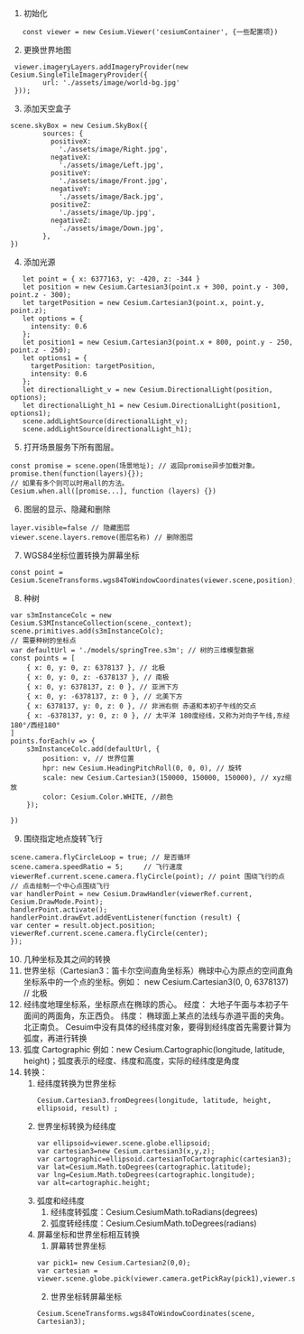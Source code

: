 
1. 初始化
```
   const viewer = new Cesium.Viewer('cesiumContainer', {一些配置项})
```
2. 更换世界地图
```
 viewer.imageryLayers.addImageryProvider(new Cesium.SingleTileImageryProvider({
        url: './assets/image/world-bg.jpg'
 }));
```
3. 添加天空盒子
```
scene.skyBox = new Cesium.SkyBox({
        sources: {
          positiveX:
            './assets/image/Right.jpg',
          negativeX:
            './assets/image/Left.jpg',
          positiveY:
            './assets/image/Front.jpg',
          negativeY:
            './assets/image/Back.jpg',
          positiveZ:
            './assets/image/Up.jpg',
          negativeZ:
            './assets/image/Down.jpg',
        },
})
```
4. 添加光源
```
   let point = { x: 6377163, y: -420, z: -344 }
   let position = new Cesium.Cartesian3(point.x + 300, point.y - 300, point.z - 300);
   let targetPosition = new Cesium.Cartesian3(point.x, point.y, point.z);
   let options = {
     intensity: 0.6
   };
   let position1 = new Cesium.Cartesian3(point.x + 800, point.y - 250, point.z - 250);
   let options1 = {
     targetPosition: targetPosition,
     intensity: 0.6
   };
   let directionalLight_v = new Cesium.DirectionalLight(position, options);
   let directionalLight_h1 = new Cesium.DirectionalLight(position1, options1);
   scene.addLightSource(directionalLight_v);
   scene.addLightSource(directionalLight_h1);
```
5. 打开场景服务下所有图层。
```
const promise = scene.open(场景地址); // 返回promise异步加载对象。
promise.then(function(layers){});
// 如果有多个则可以时用all的方法。
Cesium.when.all([promise...], function (layers) {})
```
6. 图层的显示、隐藏和删除
```
layer.visible=false // 隐藏图层
viewer.scene.layers.remove(图层名称) // 删除图层
```
7. WGS84坐标位置转换为屏幕坐标
```
const point = Cesium.SceneTransforms.wgs84ToWindowCoordinates(viewer.scene,position);
```
8. 种树
```
var s3mInstanceColc = new Cesium.S3MInstanceCollection(scene._context);
scene.primitives.add(s3mInstanceColc);
// 需要种树的坐标点
var defaultUrl = './models/springTree.s3m'; // 树的三维模型数据
const points = [
    { x: 0, y: 0, z: 6378137 }, // 北极
    { x: 0, y: 0, z: -6378137 }, // 南极
    { x: 0, y: 6378137, z: 0 }, // 亚洲下方
    { x: 0, y: -6378137, z: 0 }, // 北美下方
    { x: 6378137, y: 0, z: 0 }, // 非洲右侧 赤道和本初子午线的交点
    { x: -6378137, y: 0, z: 0 }, // 太平洋 180度经线，又称为对向子午线,东经180°/西经180°
]
points.forEach(v => {
    s3mInstanceColc.add(defaultUrl, {
        position: v, // 世界位置
        hpr: new Cesium.HeadingPitchRoll(0, 0, 0), // 旋转
        scale: new Cesium.Cartesian3(150000, 150000, 150000), // xyz缩放
        color: Cesium.Color.WHITE, //颜色
    });

})
```
9. 围绕指定地点旋转飞行
```
scene.camera.flyCircleLoop = true; // 是否循环
scene.camera.speedRatio = 5;     // 飞行速度
viewerRef.current.scene.camera.flyCircle(point); // point 围绕飞行的点
// 点击绘制一个中心点围绕飞行
var handlerPoint = new Cesium.DrawHandler(viewerRef.current, Cesium.DrawMode.Point);
handlerPoint.activate();
handlerPoint.drawEvt.addEventListener(function (result) {
var center = result.object.position;
viewerRef.current.scene.camera.flyCircle(center);
});
```
10. 几种坐标及其之间的转换
   1. 世界坐标（Cartesian3：笛卡尔空间直角坐标系）椭球中心为原点的空间直角坐标系中的一个点的坐标。例如： new Cesium.Cartesian3(0, 0, 6378137) // 北极
   2. 经纬度地理坐标系，坐标原点在椭球的质心。
      经度： 大地子午面与本初子午面间的两面角，东正西负。
      纬度： 椭球面上某点的法线与赤道平面的夹角。北正南负。
      Cesuim中没有具体的经纬度对象，要得到经纬度首先需要计算为弧度，再进行转换
   3. 弧度 Cartographic 例如：new Cesium.Cartographic(longitude, latitude, height)；弧度表示的经度、纬度和高度，实际的经纬度是角度
   4. 转换：
      1. 经纬度转换为世界坐标
         ```
         Cesium.Cartesian3.fromDegrees(longitude, latitude, height, ellipsoid, result) ;
         ```
      3. 世界坐标转换为经纬度
         ```
         var ellipsoid=viewer.scene.globe.ellipsoid;
         var cartesian3=new Cesium.cartesian3(x,y,z);
         var cartographic=ellipsoid.cartesianToCartographic(cartesian3);
         var lat=Cesium.Math.toDegrees(cartographic.latitude);
         var lng=Cesium.Math.toDegrees(cartographic.longitude);
         var alt=cartographic.height;
         ```
      4. 弧度和经纬度
         1. 经纬度转弧度：Cesium.CesiumMath.toRadians(degrees) 
         2. 弧度转经纬度：Cesium.CesiumMath.toDegrees(radians)
      5. 屏幕坐标和世界坐标相互转换
         1. 屏幕转世界坐标
         ```
         var pick1= new Cesium.Cartesian2(0,0);
         var cartesian = viewer.scene.globe.pick(viewer.camera.getPickRay(pick1),viewer.scene);
         ```
         2. 世界坐标转屏幕坐标
         ```
         Cesium.SceneTransforms.wgs84ToWindowCoordinates(scene, Cartesian3);
         ```
